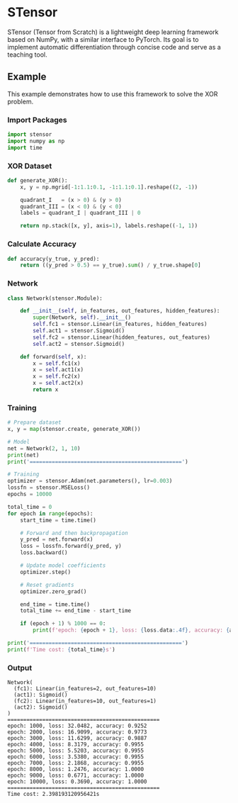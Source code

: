 # STensor

STensor (Tensor from Scratch) is a lightweight deep learning framework based on NumPy, with a similar interface to PyTorch. Its goal is to implement automatic differentiation through concise code and serve as a teaching tool.

## Example

This example demonstrates how to use this framework to solve the XOR problem.

### Import Packages

```python
import stensor
import numpy as np
import time
```

### XOR Dataset

```python
def generate_XOR():
    x, y = np.mgrid[-1:1.1:0.1, -1:1.1:0.1].reshape((2, -1))

    quadrant_I   = (x > 0) & (y > 0)
    quadrant_III = (x < 0) & (y < 0)
    labels = quadrant_I | quadrant_III | 0

    return np.stack([x, y], axis=1), labels.reshape((-1, 1))
```

### Calculate Accuracy

```python
def accuracy(y_true, y_pred):
    return ((y_pred > 0.5) == y_true).sum() / y_true.shape[0]
```

### Network

```python
class Network(stensor.Module):

    def __init__(self, in_features, out_features, hidden_features):
        super(Network, self).__init__()
        self.fc1 = stensor.Linear(in_features, hidden_features)
        self.act1 = stensor.Sigmoid()
        self.fc2 = stensor.Linear(hidden_features, out_features)
        self.act2 = stensor.Sigmoid()

    def forward(self, x):
        x = self.fc1(x)
        x = self.act1(x)
        x = self.fc2(x)
        x = self.act2(x)
        return x
```

### Training

```python
# Prepare dataset
x, y = map(stensor.create, generate_XOR())

# Model
net = Network(2, 1, 10)
print(net)
print('================================================')

# Training
optimizer = stensor.Adam(net.parameters(), lr=0.003)
lossfn = stensor.MSELoss()
epochs = 10000

total_time = 0
for epoch in range(epochs):
    start_time = time.time()

    # Forward and then backpropagation
    y_pred = net.forward(x)
    loss = lossfn.forward(y_pred, y)
    loss.backward()

    # Update model coefficients
    optimizer.step()

    # Reset gradients
    optimizer.zero_grad()

    end_time = time.time()
    total_time += end_time - start_time

    if (epoch + 1) % 1000 == 0:
        print(f'epoch: {epoch + 1}, loss: {loss.data:.4f}, accuracy: {accuracy(y.data, y_pred.data):.4f}')

print('================================================')
print(f'Time cost: {total_time}s')
```

### Output

```
Network(
  (fc1): Linear(in_features=2, out_features=10)
  (act1): Sigmoid()
  (fc2): Linear(in_features=10, out_features=1)
  (act2): Sigmoid()
)
================================================
epoch: 1000, loss: 32.0482, accuracy: 0.9252
epoch: 2000, loss: 16.9099, accuracy: 0.9773
epoch: 3000, loss: 11.6299, accuracy: 0.9887
epoch: 4000, loss: 8.3179, accuracy: 0.9955
epoch: 5000, loss: 5.5203, accuracy: 0.9955
epoch: 6000, loss: 3.5380, accuracy: 0.9955
epoch: 7000, loss: 2.1868, accuracy: 0.9955
epoch: 8000, loss: 1.2476, accuracy: 1.0000
epoch: 9000, loss: 0.6771, accuracy: 1.0000
epoch: 10000, loss: 0.3690, accuracy: 1.0000
================================================
Time cost: 2.398193120956421s
```
